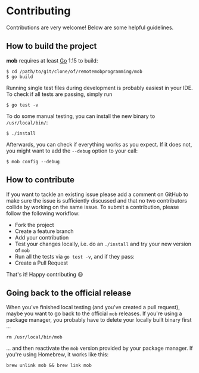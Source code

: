 # Contributing

Contributions are very welcome! Below are some helpful guidelines.

## How to build the project

**mob** requires at least [Go](https://go.dev/) 1.15 to build:

```
$ cd /path/to/git/clone/of/remotemobprogramming/mob
$ go build
```

Running single test files during development is probably easiest in your IDE.
To check if all tests are passing, simply run

```
$ go test -v
```

To do some manual testing, you can install the new binary to `/usr/local/bin/`:

```
$ ./install
```

Afterwards, you can check if everything works as you expect.
If it does not, you might want to add the `--debug` option to your call:

```
$ mob config --debug
```


## How to contribute

If you want to tackle an existing issue please add a comment on GitHub to make sure the issue is
sufficiently discussed and that no two contributors collide by working on the same issue. 
To submit a contribution, please follow the following workflow:

- Fork the project
- Create a feature branch
- Add your contribution
- Test your changes locally, i.e. do an `./install` and try your new version of `mob`
- Run all the tests via `go test -v`, and if they pass:
- Create a Pull Request

That's it! Happy contributing 😃


## Going back to the official release

When you've finished local testing (and you've created a pull request), maybe you want to go back to the
official `mob` releases. If you're using a package manager, you probably have to delete your locally
built binary first ...

```
rm /usr/local/bin/mob
```

... and then reactivate the `mob` version provided by your package manager. If you're using Homebrew,
it works like this:

```
brew unlink mob && brew link mob
```
